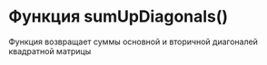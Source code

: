 # Функция sumUpDiagonals()

 Функция возвращает суммы основной и вторичной диагоналей квадратной матрицы
